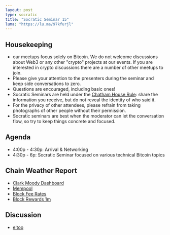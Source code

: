 ```yaml
---
layout: post
type: socratic
title: "Socratic Seminar 15"
luma: "https://lu.ma/97kfurjl"
---
```


Housekeeping
------------

- our meetups focus solely on Bitcoin. We do not welcome discussions about Web3 or any other "crypto" projects at our events. If you are interested in crypto discussions there are a number of other meetups to join.
- Please give your attention to the presenters during the seminar and keep side conversations to zero.
- Questions are encouraged, including basic ones!
- Socratic Seminars are held under the [Chatham House Rule](https://www.chathamhouse.org/about-us/chatham-house-rule): share the information you receive, but do not reveal the identity of who said it.
- For the privacy of other attendees, please refrain from taking photographs of other people without their permission.
- Socratic seminars are best when the moderator can let the conversation flow, so try to keep things concrete and focused.

Agenda
------
- 4:00p - 4:30p: Arrival & Networking
- 4:30p - 6p: Socratic Seminar focused on various technical Bitcoin topics

Chain Weather Report
--------------------

- [Clark Moody Dashboard](https://dashboard.clarkmoody.com/)
- [Mempool](https://mempool.space/graphs/mempool#1m)
- [Block Fee Rates](https://mempool.space/graphs/mining/block-fee-rates#1m)
- [Block Rewards 1m](https://mempool.space/graphs/mining/block-rewards#1m)

Discussion
----------

- [eltoo](https://x.com/brian_trollz/status/1896192288449306918)